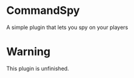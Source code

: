 # CommandSpy
A simple plugin that lets you spy on your players

# Warning
This plugin is unfinished.

